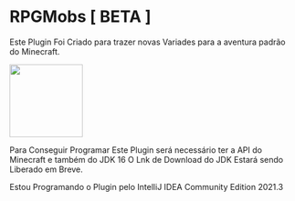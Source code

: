 # RPGMobs [ BETA ]
Este Plugin Foi Criado para trazer novas Variades para a aventura padrão do Minecraft.

<img src="https://media.discordapp.net/attachments/696189569904934993/950415141898440774/unknown.png" width="128"/>


Para Conseguir Programar Este Plugin será necessário ter a API do Minecraft e também do JDK 16
O Lnk de Download do JDK Estará sendo Liberado em Breve.





Estou Programando o Plugin pelo IntelliJ IDEA Community Edition 2021.3
